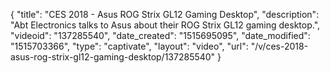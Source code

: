 {
    "title": "CES 2018 - Asus ROG Strix GL12 Gaming Desktop",
    "description": "Abt Electronics talks to Asus about their ROG Strix GL12 gaming desktop.",
    "videoid": "137285540",
    "date_created": "1515695095",
    "date_modified": "1515703366",
    "type": "captivate",
    "layout": "video",
    "url": "\/v\/ces-2018-asus-rog-strix-gl12-gaming-desktop\/137285540"
}